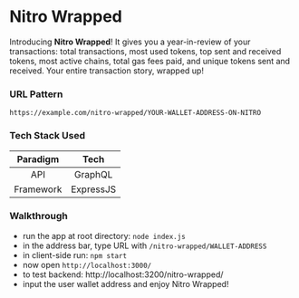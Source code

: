 # Nitro Wrapped

Introducing **Nitro Wrapped**! 
It gives you a year-in-review of your transactions: total transactions, most used tokens, top sent and received tokens, most active chains, total gas fees paid, and unique tokens sent and received.
Your entire transaction story, wrapped up!

### URL Pattern
```https://example.com/nitro-wrapped/YOUR-WALLET-ADDRESS-ON-NITRO```

### Tech Stack Used
|Paradigm|Tech|
|:--:|:--:|
|API|GraphQL|
|Framework|ExpressJS|

### Walkthrough
+ run the app at root directory: ```node index.js```
+ in the address bar, type URL with ```/nitro-wrapped/WALLET-ADDRESS```
+ in client-side run: ```npm start```
+ now open `http://localhost:3000/`
+ to test backend: http://localhost:3200/nitro-wrapped/<WALLET-ADDRESS>
+ input the user wallet address and enjoy Nitro Wrapped!

